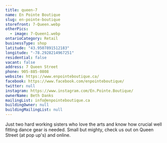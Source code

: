 ```yaml
---
title: queen-7
name: En Pointe Boutique
slug: en-pointe-boutique
storefront: 7-Queen.webp
otherPics:
  - image: 7-Queen1.webp
ontarioCategory: Retail
businessType: shop
latitude: "43.9507891512183"
longitude: "-78.2928214967251"
residential: false
vacant: false
address: 7 Queen Street
phone: 905-885-0808
website: https://www.enpointeboutique.ca/
facebook: https://www.facebook.com/enpointeboutique/
twitter: null
instagram: https://www.instagram.com/En.Pointe.Boutique/
ownerName: Beth Danks
mailingList: info@enpointeboutique.ca
buildingOwner: null
buildingMailingList: null
---
```


Just two hard working sisters who love the arts and know how crucial well fitting dance gear is needed. Small but mighty, check us out on Queen Street (at pop up's) and online.
